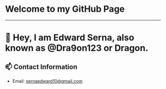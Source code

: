 # Welcome to my GitHub Page 
[//]: <> (<img src="" style="display: flex;  width: 42%; padding-bottom: 18px"/>)

---
# 👋 Hey, I am Edward Serna, also known as @Dra9on123 or Dragon.

[//]: <> (## 🎮 My Interests)

[//]: <> (## 🌱 Current Learning Journey)

[//]: <> (## 🤝 Collaboration Opportunities)

## 📫 Contact Information

- Email: sernaedward10@gmail.com
<!---Feel free to use this as a template for your GitHub page or provide feedback on how I can improve it.--->
